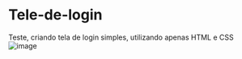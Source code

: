 # Tele-de-login
Teste, criando tela de login simples, utilizando apenas HTML e CSS
![image](https://user-images.githubusercontent.com/100051736/187101747-101757cc-6033-430d-89c3-cbe5b0c189f9.png)

